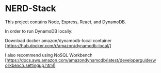 # NERD-Stack

This project contains Node, Express, React, and DynamoDB.

In order to run DynamoDB locally: 

Download docker amazon/dynamodb-local container [https://hub.docker.com/r/amazon/dynamodb-local/]

I also recommend using NoSQL Workbench [https://docs.aws.amazon.com/amazondynamodb/latest/developerguide/workbench.settingup.html]
